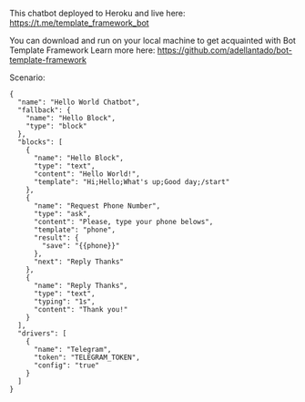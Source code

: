 This chatbot deployed to Heroku and live here: https://t.me/template_framework_bot

You can download and run on your local machine to get acquainted with Bot Template Framework
Learn more here: https://github.com/adellantado/bot-template-framework

Scenario:

    {
      "name": "Hello World Chatbot",
      "fallback": {
        "name": "Hello Block",
        "type": "block"
      },
      "blocks": [
        {
          "name": "Hello Block",
          "type": "text",
          "content": "Hello World!",
          "template": "Hi;Hello;What's up;Good day;/start"
        },
        {
          "name": "Request Phone Number",
          "type": "ask",
          "content": "Please, type your phone belows",
          "template": "phone",
          "result": {
            "save": "{{phone}}"
          },
          "next": "Reply Thanks"
        },
        {
          "name": "Reply Thanks",
          "type": "text",
          "typing": "1s",
          "content": "Thank you!"
        }
      ],
      "drivers": [
        {
          "name": "Telegram",
          "token": "TELEGRAM_TOKEN",
          "config": "true"
        }
      ]
    }
